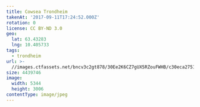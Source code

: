```yaml
---
title: Cowsea Trondheim
takenAt: '2017-09-11T17:24:52.000Z'
rotation: 0
license: CC BY-ND 3.0
geo:
  lat: 63.43283
  lng: 10.405733
tags:
  - trondheim
url: >-
  //images.ctfassets.net/bncv3c2gt878/30Ee2K6CZ7gUX5RZouFWHB/c30eca2751e818b50f6293c84f2d6d99/cowsea-trondheim_37060606120_o
size: 4439746
image:
  width: 5344
  height: 3006
contentType: image/jpeg
---
```


